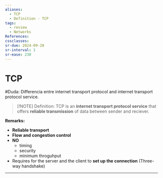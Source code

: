 ```yaml
---
aliases:
  - TCP
  - Definition - TCP
tags:
  - review
  - Networks
References: 
cssclasses:
sr-due: 2024-09-28
sr-interval: 1
sr-ease: 230
---
```

# TCP
#Duda: Differencia entre internet transport protocol and internet transport protocol service.

> [!NOTE]  Definition:
>  TCP is an **internet transport protocol service** that offers **reliable transmission** of data between sender and reciever.

**Remarks:**
+ **Reliable transport**
+ **Flow and congestion control**
+ **NO** 
	+ timing
	+ security 
	+ minimum throguhput
+ Requires for the server and the client to **set up the connection** (Three-way handshake)

***